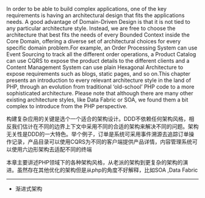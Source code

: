 In order to be able to build complex applications, one of the key requirements is having an architectural design that fits the applications needs. A good advantage of Domain-Driven Design is that it is not tied to any particular architecture style. Instead, we are free to choose the architecture that best fits the needs of every Bounded Context inside the Core Domain, offering a diverse set of architectural choices for every specific domain problem.For example, an Order Processing System can use Event Sourcing to track all the different order operations, a Product Catalog can use CQRS to expose the product details to the different clients and a Content Management System can use plain Hexagonal Architecture to expose requirements such as blogs, static pages, and so on.This chapter presents an introduction to every relevant architecture style in the land of PHP, through an evolution from traditional ‘old-school’ PHP code to a more sophisticated architecture. Please note that although there are many other existing architecture styles, like Data Fabric or SOA, we found them a bit complex to introduce from the PHP perspective.

构建复杂应用的关键是选个一个适合的架构设计。DDD不依赖任何架构风格，相反我们估计在不同的边界上下文中采用不同的合适的架构来解决不同的问题。架构无关性是DDD的一大特色。举个例子，订单是系统可采用事件溯源去追踪订单操作记录，产品目录可以使用CQRS为不同的客户端提供产品详情，内容管理系统可以使用六边形架构去适配不同的终端

本章主要讲述PHP领域下的各种架构风格，从老派的架构到更复杂的架构的演进。虽然存在其他优化的架构但是从php的角度不好解释，比如SOA ,Data Fabric

---

* 渐进式架构



